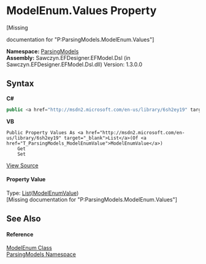 # ModelEnum.Values Property 
 

\[Missing <summary> documentation for "P:ParsingModels.ModelEnum.Values"\]

**Namespace:**&nbsp;<a href="N_ParsingModels">ParsingModels</a><br />**Assembly:**&nbsp;Sawczyn.EFDesigner.EFModel.Dsl (in Sawczyn.EFDesigner.EFModel.Dsl.dll) Version: 1.3.0.0

## Syntax

**C#**<br />
``` C#
public <a href="http://msdn2.microsoft.com/en-us/library/6sh2ey19" target="_blank">List</a><<a href="T_ParsingModels_ModelEnumValue">ModelEnumValue</a>> Values { get; set; }
```

**VB**<br />
``` VB
Public Property Values As <a href="http://msdn2.microsoft.com/en-us/library/6sh2ey19" target="_blank">List</a>(Of <a href="T_ParsingModels_ModelEnumValue">ModelEnumValue</a>)
	Get
	Set
```

<a href="https://github.com/msawczyn/EFDesigner/tree/master/src/ParsingModels/ModelEnum.cs#L15" title="View the source code">View Source</a><br />

#### Property Value
Type: <a href="http://msdn2.microsoft.com/en-us/library/6sh2ey19" target="_blank">List</a>(<a href="T_ParsingModels_ModelEnumValue">ModelEnumValue</a>)<br />\[Missing <value> documentation for "P:ParsingModels.ModelEnum.Values"\]

## See Also


#### Reference
<a href="T_ParsingModels_ModelEnum">ModelEnum Class</a><br /><a href="N_ParsingModels">ParsingModels Namespace</a><br />